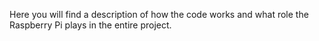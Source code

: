 Here you will find a description of how the code works and what role the Raspberry Pi plays in the entire project. 
